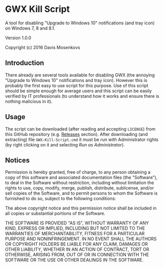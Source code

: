 GWX Kill Script
===============
A tool for disabling "Upgrade to Windows 10" notifications (and tray icon) 
on Windows 7, 8 and 8.1.

Version 1.0.0

Copyright (c) 2016 Davis Mosenkovs

## Introduction

There already are several tools available for disabling GWX (the annoying 
"Upgrade to Windows 10" notifications and tray icon). 
However this is probably the first easy to use script for this purpose. 
Use of this script should be simple enough for average users and this script 
can be easily verified by IT professionals (to understand how it works and 
ensure there is nothing malicious in it).

## Usage

The script can be downloaded (after reading and accepting `LICENSE`) from 
this GitHub repository (e.g. [Releases](https://github.com/DavisNT/GWX-Kill-Script/releases) 
section). After downloading (and extracting) file `GWX-Kill-Script.cmd` it 
must be run with Administrator rights (by right clicking on it and selecting 
_Run as Administrator_).

## Notices

Permission is hereby granted, free of charge, to any person obtaining a copy
of this software and associated documentation files (the "Software"), to deal
in the Software without restriction, including without limitation the rights
to use, copy, modify, merge, publish, distribute, sublicense, and/or sell
copies of the Software, and to permit persons to whom the Software is
furnished to do so, subject to the following conditions:

The above copyright notice and this permission notice shall be included in all
copies or substantial portions of the Software.

THE SOFTWARE IS PROVIDED "AS IS", WITHOUT WARRANTY OF ANY KIND, EXPRESS OR
IMPLIED, INCLUDING BUT NOT LIMITED TO THE WARRANTIES OF MERCHANTABILITY,
FITNESS FOR A PARTICULAR PURPOSE AND NONINFRINGEMENT. IN NO EVENT SHALL THE
AUTHORS OR COPYRIGHT HOLDERS BE LIABLE FOR ANY CLAIM, DAMAGES OR OTHER
LIABILITY, WHETHER IN AN ACTION OF CONTRACT, TORT OR OTHERWISE, ARISING FROM,
OUT OF OR IN CONNECTION WITH THE SOFTWARE OR THE USE OR OTHER DEALINGS IN THE
SOFTWARE.
